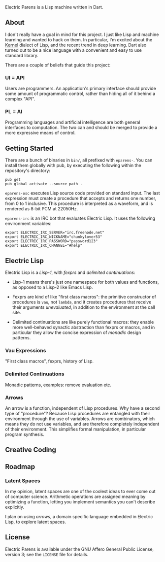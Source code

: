 Electric Parens is a Lisp machine written in Dart.

## About
I don't really have a goal in mind for this project. I just like Lisp
and machine learning and wanted to hack on them. In particular, I'm
excited about the [Kernel](https://web.cs.wpi.edu/~jshutt/kernel.html)
dialect of Lisp, and the recent trend in deep learning. Dart also
turned out to be a nice language with a convenient and easy to use
standard library.

There are a couple of beliefs that guide this project:

### UI = API
Users are programmers. An application's primary interface should
provide some amount of programmatic control, rather than hiding all of
it behind a complex "API".

### PL = AI
Programming languages and artificial intelligence are both general
interfaces to computation. The two can and should be merged to provide
a more expressive means of control.

## Getting Started
There are a bunch of binaries in `bin/`, all prefixed with
`eparens-`. You can install them globally with pub, by executing the
following within the repository's directory:

```
pub get
pub global activate --source path .
```

`eparens-osc` executes Lisp source code provided on standard
input. The last expression must create a procedure that accepts and
returns one number, from 0 to 1 inclusive. This procedure is
interpreted as a waveform, and is rendered as 8-bit PCM at 22050Hz.

`eparens-irc` is an IRC bot that evaluates Electric Lisp. It uses the
following environment variables:

```
export ELECTRIC_IRC_SERVER="irc.freenode.net"
export ELECTRIC_IRC_NICKNAME="chunkylover53"
export ELECTRIC_IRC_PASSWORD="password123"
export ELECTRIC_IRC_CHANNEL="#help"
```

## Electric Lisp
Electric Lisp is a *Lisp-1*, with *fexprs* and *delimited
continuations*:

- Lisp-1 means there's just one namespace for both values and
  functions, as opposed to a Lisp-2 like Emacs Lisp.

- Fexprs are kind of like "first class macros": the primitive
  constructor of procedures is `vau`, not `lambda`, and it creates
  procedures that receive their arguments *unevaluated*, in addition
  to the environment at the call site.

- Delimited continuations are like purely functional macros: they
  enable more well-behaved synactic abstraction than fexprs or macros,
  and in particular they allow the concise expression of *monadic*
  design patterns.

### Vau Expressions
"First class macros", fexprs, history of Lisp.

### Delimited Continuations
Monadic patterns, examples: remove evaluation etc.

### Arrows
An arrow is a function, independent of Lisp procedures. Why have a
second type of "procedure"? Because Lisp procedures are entangled with
their environment through the use of variables. Arrows are
combinators, which means they do not use variables, and are therefore
completely independent of their environment. This simplifies formal
manipulation, in particular program synthesis.

## Creative Coding

## Roadmap
### Latent Spaces
In my opinion, latent spaces are one of the coolest ideas to ever come
out of computer science. Arithmetic operations are assigned meaning by
optimizing a function, letting you implement semantics you can't
describe explicitly.

I plan on using *arrows*, a domain specific language embedded in
Electric Lisp, to explore latent spaces.

## License
Electric Parens is available under the GNU Affero General Public
License, version 3; see the `LICENSE` file for details.
